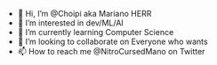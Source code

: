 - 👋 Hi, I’m @Choipi aka Mariano HERR
- 👀 I’m interested in dev/ML/AI
- 🌱 I’m currently learning Computer Science
- 💞️ I’m looking to collaborate on Everyone who wants
- 📫 How to reach me @NitroCursedMano on Twitter

<!---
Choipi/Choipi is a ✨ special ✨ repository because its `README.md` (this file) appears on your GitHub profile.
You can click the Preview link to take a look at your changes.
--->

